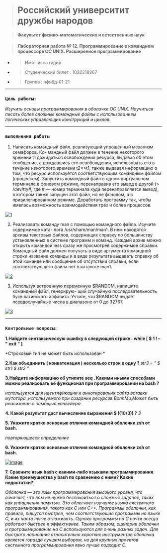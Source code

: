 > #  Российский университит дружбы народов

> #### Факультет физико-математических и естественных наук

> #### Лабораторная работа № 12. Программирование в командном процессоре ОС UNIX. Расширенное программирование


*  >  Имя : исса гадир 
*  >  Студенческий билет : 1032218267
*  >  Группа :  нфибд-01-21

----

### `Цель работы:`


*Изучить основы программирования в оболочке ОС UNIX. Научиться писать более сложные командные файлы с использованием логических управляющих конструкций и циклов.*

----

### `выполнения работы`


1. Написать командный файл, реализующий упрощённый механизм семафоров. Ко-
мандный файл должен в течение некоторого времени t1 дожидаться освобождения
ресурса, выдавая об этом сообщение, а дождавшись его освобождения, использовать
его в течение некоторого времени t2<>t1, также выдавая информацию о том, что
ресурс используется соответствующим командным файлом (процессом). Запустить
командный файл в одном виртуальном терминале в фоновом режиме, перенаправив
его вывод в другой (> /dev/tty#, где # — номер терминала куда перенаправляется
вывод), в котором также запущен этот файл, но не фоновом, а в привилегированном
режиме. Доработать программу так, чтобы имелась возможность взаимодействия трёх
и более процессов.

<a href="https://ibb.co/kgtGPrf"><img src="https://i.ibb.co/WWLHRdw/1.png" alt="1" border="0" /></a>

2. Реализовать команду man с помощью командного файла. Изучите содержимое ката-
лога /usr/share/man/man1. В нем находятся архивы текстовых файлов, содержащих
справку по большинству установленных в системе программ и команд. Каждый архив
можно открыть командой less сразу же просмотрев содержимое справки. Командный
файл должен получать в виде аргумента командной строки название команды и в виде
результата выдавать справку об этой команде или сообщение об отсутствии справки,
если соответствующего файла нет в каталоге man1.

<a href="https://imgbb.com/"><img src="https://i.ibb.co/0GJ4X11/2.png" alt="2" border="0" /></a>

3. Используя встроенную переменную $RANDOM, напишите командный файл, генерирую-
щий случайную последовательность букв латинского алфавита. Учтите, что $RANDOM
выдаёт псевдослучайные числа в диапазоне от 0 до 32767.

<a href="https://imgbb.com/"><img src="https://i.ibb.co/HnYrj2c/3.png" alt="3" border="0" /></a>


----

### `Контрольные вопросы:`


**1.Найдите синтаксическую ошибку в следующей строке : while [ $ 1 ! – " exit " ]**

*Строковый тип не может быть использован *


**2.Как объединить ( конкатенация ) несколько строк в одну ?**
*str3 = " $ str1 $ str2 "* 


**3.Найдите информацию об утилите seq . Какими иными способами можно реализовать её функционал при программировании на bash ?**

*используется для идентификации и аннотирования сайта вставки мутатора ,используемого при создании ресурсов BonnMu,Может быть реализован с помощью конвейера* 


**4. Какой результат даст вычисление выражения $ ((10/3)) ?** 
*3*


**5. Укажите кратко основные отличия командной оболочки zsh от bash.**

*повторяющееся определение*


**6. Укажите кратко основные отличия командной оболочки zsh от bash.**

<a href="https://ibb.co/jGmfWy7"><img src="https://i.ibb.co/Bjb3ry8/image.png" alt="image" border="0" /></a>


 **7. Сравните язык bash с какими-либо языками программирования. Какие преимущества у bash по сравнению с ними? Какие недостатки?**
 
*Оболочка — это язык программирования высокого уровня, что означает, что вам не нужно беспокоиться о сложных задачах, таких как управление памятью. Это облегчает изучение языка системного программирования, такого как C или C++. Программы оболочки, как правило, пишутся быстрее, чем соответствующие программы на языке C, и их часто легче отлаживать. Однако программы на C почти всегда работают быстрее и эффективнее. Таким образом, сценарии оболочки и программирование на C используются для очень разных задач. Для быстрого написания относительно коротких инструментов оболочка является гораздо лучшим выбором, но для крупных проектов системного программирования явно лучше подходит C.*
